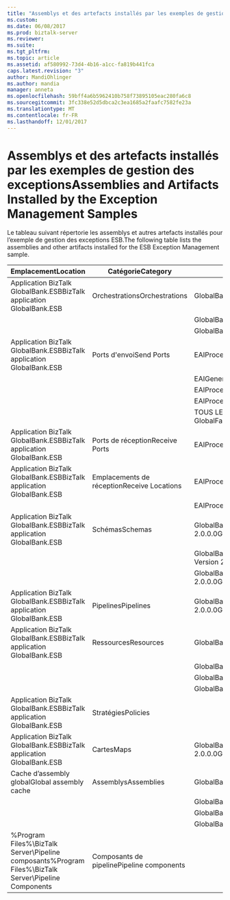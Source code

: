 ```yaml
---
title: "Assemblys et des artefacts installés par les exemples de gestion d’Exception | Documents Microsoft"
ms.custom: 
ms.date: 06/08/2017
ms.prod: biztalk-server
ms.reviewer: 
ms.suite: 
ms.tgt_pltfrm: 
ms.topic: article
ms.assetid: af580992-73d4-4b16-a1cc-fa819b441fca
caps.latest.revision: "3"
author: MandiOhlinger
ms.author: mandia
manager: anneta
ms.openlocfilehash: 59bff4a6b5962410b758f73895105eac280fa6c8
ms.sourcegitcommit: 3fc338e52d5dbca2c3ea1685a2faafc7582fe23a
ms.translationtype: MT
ms.contentlocale: fr-FR
ms.lasthandoff: 12/01/2017
---
```

# <a name="assemblies-and-artifacts-installed-by-the-exception-management-samples"></a><span data-ttu-id="3ebd9-102">Assemblys et des artefacts installés par les exemples de gestion des exceptions</span><span class="sxs-lookup"><span data-stu-id="3ebd9-102">Assemblies and Artifacts Installed by the Exception Management Samples</span></span>
<span data-ttu-id="3ebd9-103">Le tableau suivant répertorie les assemblys et autres artefacts installés pour l’exemple de gestion des exceptions ESB.</span><span class="sxs-lookup"><span data-stu-id="3ebd9-103">The following table lists the assemblies and other artifacts installed for the ESB Exception Management sample.</span></span>  
  
|<span data-ttu-id="3ebd9-104">Emplacement</span><span class="sxs-lookup"><span data-stu-id="3ebd9-104">Location</span></span>|<span data-ttu-id="3ebd9-105">Catégorie</span><span class="sxs-lookup"><span data-stu-id="3ebd9-105">Category</span></span>|<span data-ttu-id="3ebd9-106">Nom et la version du composant</span><span class="sxs-lookup"><span data-stu-id="3ebd9-106">Name and version of the component</span></span>|  
|--------------|--------------|---------------------------------------|  
|<span data-ttu-id="3ebd9-107">Application BizTalk GlobalBank.ESB</span><span class="sxs-lookup"><span data-stu-id="3ebd9-107">BizTalk application GlobalBank.ESB</span></span>|<span data-ttu-id="3ebd9-108">Orchestrations</span><span class="sxs-lookup"><span data-stu-id="3ebd9-108">Orchestrations</span></span>|<span data-ttu-id="3ebd9-109">GlobalBank.ESB.ExceptionHandling.Processes.EAIProcess</span><span class="sxs-lookup"><span data-stu-id="3ebd9-109">GlobalBank.ESB.ExceptionHandling.Processes.EAIProcess</span></span>|  
|||<span data-ttu-id="3ebd9-110">GlobalBank.ESB.ExceptionHandling.Handlers.EAIGenericHandler</span><span class="sxs-lookup"><span data-stu-id="3ebd9-110">GlobalBank.ESB.ExceptionHandling.Handlers.EAIGenericHandler</span></span>|  
|||<span data-ttu-id="3ebd9-111">GlobalBank.ESB.ExceptionHandling.Handlers.EAIProcessHandler</span><span class="sxs-lookup"><span data-stu-id="3ebd9-111">GlobalBank.ESB.ExceptionHandling.Handlers.EAIProcessHandler</span></span>|  
|<span data-ttu-id="3ebd9-112">Application BizTalk GlobalBank.ESB</span><span class="sxs-lookup"><span data-stu-id="3ebd9-112">BizTalk application GlobalBank.ESB</span></span>|<span data-ttu-id="3ebd9-113">Ports d'envoi</span><span class="sxs-lookup"><span data-stu-id="3ebd9-113">Send Ports</span></span>|<span data-ttu-id="3ebd9-114">EAIProcessHandler.RepairSubmit</span><span class="sxs-lookup"><span data-stu-id="3ebd9-114">EAIProcessHandler.RepairSubmit</span></span>|  
|||<span data-ttu-id="3ebd9-115">EAIGenericHandler.PostTmpMsg</span><span class="sxs-lookup"><span data-stu-id="3ebd9-115">EAIGenericHandler.PostTmpMsg</span></span>|  
|||<span data-ttu-id="3ebd9-116">EAIProcess.PostApproval</span><span class="sxs-lookup"><span data-stu-id="3ebd9-116">EAIProcess.PostApproval</span></span>|  
|||<span data-ttu-id="3ebd9-117">EAIProcessHandler.PostDecline</span><span class="sxs-lookup"><span data-stu-id="3ebd9-117">EAIProcessHandler.PostDecline</span></span>|  
|||<span data-ttu-id="3ebd9-118">TOUS LES. Exceptions_FILE (fait référence le pipeline GlobalFaultProcessor)</span><span class="sxs-lookup"><span data-stu-id="3ebd9-118">ALL.Exceptions_FILE (references the GlobalFaultProcessor pipeline)</span></span>|  
|<span data-ttu-id="3ebd9-119">Application BizTalk GlobalBank.ESB</span><span class="sxs-lookup"><span data-stu-id="3ebd9-119">BizTalk application GlobalBank.ESB</span></span>|<span data-ttu-id="3ebd9-120">Ports de réception</span><span class="sxs-lookup"><span data-stu-id="3ebd9-120">Receive Ports</span></span>|<span data-ttu-id="3ebd9-121">EAIProcess.RequestPort</span><span class="sxs-lookup"><span data-stu-id="3ebd9-121">EAIProcess.RequestPort</span></span>|  
|<span data-ttu-id="3ebd9-122">Application BizTalk GlobalBank.ESB</span><span class="sxs-lookup"><span data-stu-id="3ebd9-122">BizTalk application GlobalBank.ESB</span></span>|<span data-ttu-id="3ebd9-123">Emplacements de réception</span><span class="sxs-lookup"><span data-stu-id="3ebd9-123">Receive Locations</span></span>|<span data-ttu-id="3ebd9-124">EAIProcess.RequestPort_FILE</span><span class="sxs-lookup"><span data-stu-id="3ebd9-124">EAIProcess.RequestPort_FILE</span></span>|  
|||<span data-ttu-id="3ebd9-125">EAIProcess.ReSubmit_HTTP</span><span class="sxs-lookup"><span data-stu-id="3ebd9-125">EAIProcess.ReSubmit_HTTP</span></span>|  
|<span data-ttu-id="3ebd9-126">Application BizTalk GlobalBank.ESB</span><span class="sxs-lookup"><span data-stu-id="3ebd9-126">BizTalk application GlobalBank.ESB</span></span>|<span data-ttu-id="3ebd9-127">Schémas</span><span class="sxs-lookup"><span data-stu-id="3ebd9-127">Schemas</span></span>|<span data-ttu-id="3ebd9-128">GlobalBank.ESB.ExceptionHandling.Schemas.System_Properties Version 2.0.0.0</span><span class="sxs-lookup"><span data-stu-id="3ebd9-128">GlobalBank.ESB.ExceptionHandling.Schemas.System_Properties Version 2.0.0.0</span></span>|  
|||<span data-ttu-id="3ebd9-129">GlobalBank.ESB.ExceptionHandling.Schemas.Request Version 2.0.0.0</span><span class="sxs-lookup"><span data-stu-id="3ebd9-129">GlobalBank.ESB.ExceptionHandling.Schemas.Request Version 2.0.0.0</span></span>|  
|||<span data-ttu-id="3ebd9-130">GlobalBank.ESB.ExceptionHandling.Schemas.RequestDenied Version 2.0.0.0</span><span class="sxs-lookup"><span data-stu-id="3ebd9-130">GlobalBank.ESB.ExceptionHandling.Schemas.RequestDenied Version 2.0.0.0</span></span>|  
|<span data-ttu-id="3ebd9-131">Application BizTalk GlobalBank.ESB</span><span class="sxs-lookup"><span data-stu-id="3ebd9-131">BizTalk application GlobalBank.ESB</span></span>|<span data-ttu-id="3ebd9-132">Pipelines</span><span class="sxs-lookup"><span data-stu-id="3ebd9-132">Pipelines</span></span>|<span data-ttu-id="3ebd9-133">GlobalBank.ESB.ExceptionHandling.Pipelines.GlobalFaultProcessor Version 2.0.0.0</span><span class="sxs-lookup"><span data-stu-id="3ebd9-133">GlobalBank.ESB.ExceptionHandling.Pipelines.GlobalFaultProcessor Version 2.0.0.0</span></span>|  
|<span data-ttu-id="3ebd9-134">Application BizTalk GlobalBank.ESB</span><span class="sxs-lookup"><span data-stu-id="3ebd9-134">BizTalk application GlobalBank.ESB</span></span>|<span data-ttu-id="3ebd9-135">Ressources</span><span class="sxs-lookup"><span data-stu-id="3ebd9-135">Resources</span></span>|<span data-ttu-id="3ebd9-136">GlobalBank.ESB.ExceptionHandling.Handlers Version 2.0.0.0</span><span class="sxs-lookup"><span data-stu-id="3ebd9-136">GlobalBank.ESB.ExceptionHandling.Handlers Version 2.0.0.0</span></span>|  
|||<span data-ttu-id="3ebd9-137">GlobalBank.ESB.ExceptionHandling.Processes Version 2.0.0.0</span><span class="sxs-lookup"><span data-stu-id="3ebd9-137">GlobalBank.ESB.ExceptionHandling.Processes Version 2.0.0.0</span></span>|  
|||<span data-ttu-id="3ebd9-138">GlobalBank.ESB.ExceptionHandling.Schemas Version 2.0.0.0</span><span class="sxs-lookup"><span data-stu-id="3ebd9-138">GlobalBank.ESB.ExceptionHandling.Schemas Version 2.0.0.0</span></span>|  
|||<span data-ttu-id="3ebd9-139">GlobalBank.ESB.ExceptionHandling.Pipelines Version 2.0.0.0</span><span class="sxs-lookup"><span data-stu-id="3ebd9-139">GlobalBank.ESB.ExceptionHandling.Pipelines Version 2.0.0.0</span></span>|  
|<span data-ttu-id="3ebd9-140">Application BizTalk GlobalBank.ESB</span><span class="sxs-lookup"><span data-stu-id="3ebd9-140">BizTalk application GlobalBank.ESB</span></span>|<span data-ttu-id="3ebd9-141">Stratégies</span><span class="sxs-lookup"><span data-stu-id="3ebd9-141">Policies</span></span>||  
|<span data-ttu-id="3ebd9-142">Application BizTalk GlobalBank.ESB</span><span class="sxs-lookup"><span data-stu-id="3ebd9-142">BizTalk application GlobalBank.ESB</span></span>|<span data-ttu-id="3ebd9-143">Cartes</span><span class="sxs-lookup"><span data-stu-id="3ebd9-143">Maps</span></span>|<span data-ttu-id="3ebd9-144">GlobalBank.ESB.ExceptionHandling.Schemas.MapToReqDenied Version 2.0.0.0</span><span class="sxs-lookup"><span data-stu-id="3ebd9-144">GlobalBank.ESB.ExceptionHandling.Schemas.MapToReqDenied Version 2.0.0.0</span></span>|  
|<span data-ttu-id="3ebd9-145">Cache d’assembly global</span><span class="sxs-lookup"><span data-stu-id="3ebd9-145">Global assembly cache</span></span>|<span data-ttu-id="3ebd9-146">Assemblys</span><span class="sxs-lookup"><span data-stu-id="3ebd9-146">Assemblies</span></span>|<span data-ttu-id="3ebd9-147">GlobalBank.ESB.ExceptionHandling.Handlers Version 2.0.0.0</span><span class="sxs-lookup"><span data-stu-id="3ebd9-147">GlobalBank.ESB.ExceptionHandling.Handlers Version 2.0.0.0</span></span>|  
|||<span data-ttu-id="3ebd9-148">GlobalBank.ESB.ExceptionHandling.Processes Version 2.0.0.0</span><span class="sxs-lookup"><span data-stu-id="3ebd9-148">GlobalBank.ESB.ExceptionHandling.Processes Version 2.0.0.0</span></span>|  
|||<span data-ttu-id="3ebd9-149">GlobalBank.ESB.ExceptionHandling.Schemas Version 2.0.0.0</span><span class="sxs-lookup"><span data-stu-id="3ebd9-149">GlobalBank.ESB.ExceptionHandling.Schemas Version 2.0.0.0</span></span>|  
|||<span data-ttu-id="3ebd9-150">GlobalBank.ESB.ExceptionHandling.Pipelines Version 2.0.0.0</span><span class="sxs-lookup"><span data-stu-id="3ebd9-150">GlobalBank.ESB.ExceptionHandling.Pipelines Version 2.0.0.0</span></span>|  
|<span data-ttu-id="3ebd9-151">%Program Files%\\BizTalk Server\Pipeline composants</span><span class="sxs-lookup"><span data-stu-id="3ebd9-151">%Program Files%\\BizTalk Server\Pipeline Components</span></span>|<span data-ttu-id="3ebd9-152">Composants de pipeline</span><span class="sxs-lookup"><span data-stu-id="3ebd9-152">Pipeline components</span></span>||